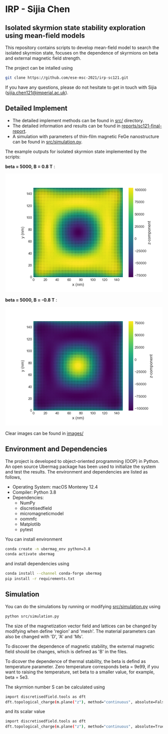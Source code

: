# IRP - Sijia Chen

## Isolated skyrmion state stability exploration using mean-field models

This repository contains scripts to develop mean-field model to search the isolated skyrmion state, focuses on the dependence of skyrmions on beta and external magnetic field strength.

The project can be intalled using 
```bash
git clone https://github.com/ese-msc-2021/irp-sc121.git
```

If you have any questions, please do not hesitate to get in touch with Sijia (sijia.chen121@imperial.ac.uk).

## Detailed Implement

- The detailed implement methods can be found in [src/](./src) directory.
- The detailed information and results can be found in [reports/sc121-final-report](./reports/sc121-final-report).
- A simulation with parameters of thin-film magnetic FeGe nanostructure can be found in [src/simulation.py](./src/simulation.py).

The example outputs for isolated skyrmion state implemented by the scripts:

**beta = 5000, B = 0.8 T** :

![image](./images/skyrmion_0.8_5e3.png)

**beta = 5000, B = -0.8 T** :

![image](./images/skyrmion_-0.8_5e3.png)

Clear images can be found in [images/](./images)

## Environment and Dependencies
The project is developed to object-oriented programming (OOP) in Python. An open source Ubermag package has been used to initialize the system and test the results. The environment and dependencies are listed as follows,
- Operating System: macOS Monterey 12.4
- Compiler: Python 3.8
- Dependencies: 
  - NumPy
  - discretisedfield
  - micromagneticmodel
  - oommfc
  - Matplotlib
  - pytest

You can install environment
```bash
conda create -n ubermag_env python=3.8
conda activate ubermag
```
and install dependencies using
```bash
conda install --channel conda-forge ubermag
pip install -r requirements.txt
```

## Simulation
You can do the simulations by running or modifying [src/simulation.py](./src/simulation.py) using
```bash
python src/simulation.py
```

The size of the magnetization vector field and lattices can be changed by modifying when define 'region' and 'mesh'. The material parameters can also be changed with 'D', 'A' and 'Ms'.

To discover the dependence of magnetic stability, the external magnetic field should be changes, which is defined as 'B' in the files.

To dicover the dependence of thermal stability, the beta is defind as temperature parameter. Zero temperature corresponds beta = 9e99, if you want to raising the temperature, set beta to a smaller value, for example, beta = 5e3.

The skyrmion number S can be calculated using
```bash
import discretisedfield.tools as dft
dft.topological_charge(m.plane("z"), method="continuous", absolute=False)
```
and its scalar value
```bash
import discretisedfield.tools as dft
dft.topological_charge(m.plane("z"), method="continuous", absolute=True)
```

